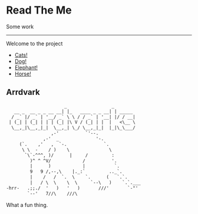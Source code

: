 # Read The Me

Some work

-----

Welcome to the project

* [Cats!](meow.md)
* [Dog!](dog.md)
* [Elephant!](elephant.md)
* [Horse!](./horsey.md)

## Arrdvark

```txt
                      _                 _        
   __ _  __ _ _ __ __| |_   ____ _ _ __| | _____ 
  / _` |/ _` | '__/ _` \ \ / / _` | '__| |/ / __|
 | (_| | (_| | | | (_| |\ V / (_| | |  |   <\__ \
  \__,_|\__,_|_|  \__,_| \_/ \__,_|_|  |_|\_\___/
                 ,-'          `'--.
              ,-'  _              '-.
     (`.    ,'   ,  `-.              `.
      \ \  -    / )    \               \
       `\`-^^^, )/      |     /         :
         )^ ^ ^V/            /          '.
         |      )            |           `.
         9   9 /,--,\    |._:`         .._`.
         |    /   /  `.  \    `.      (   `.`.
         |   / \  \    \  \     `--\   )    `.`.___
-hrr-   .;;./  '   )   '   )       ///'       `-"'
        `--'   7//\    ///\
 ```

 What a fun thing.

